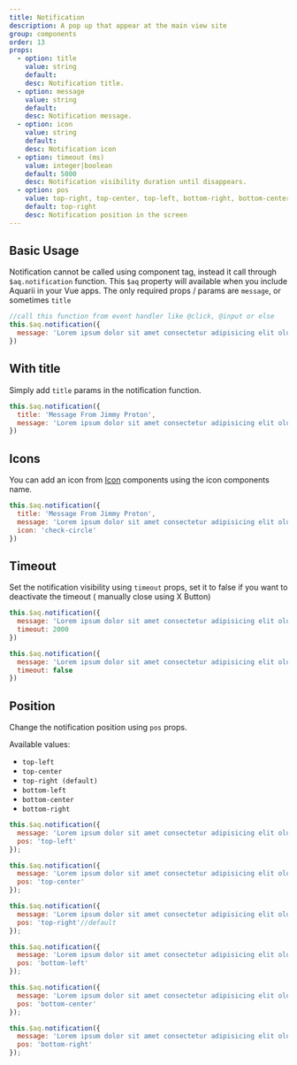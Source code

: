 ```yaml
---
title: Notification
description: A pop up that appear at the main view site
group: components
order: 13
props:
  - option: title
    value: string
    default:
    desc: Notification title.
  - option: message
    value: string
    default:
    desc: Notification message.
  - option: icon
    value: string
    default:
    desc: Notification icon
  - option: timeout (ms)
    value: integer|boolean
    default: 5000
    desc: Notification visibility duration until disappears.
  - option: pos
    value: top-right, top-center, top-left, bottom-right, bottom-center, bottom-left
    default: top-right
    desc: Notification position in the screen
---
```


## Basic Usage

Notification cannot be called using component tag, instead it call through `$aq.notification` function.
This `$aq` property will available when you include Aquarii in your Vue apps.
The only required props / params are `message`, or sometimes `title`

<example-notification :params="{message: 'Lorem ipsum dolor sit amet consectetur adipisicing elit oluptatum tenetur.'}"></example-notification>

```javascript
//call this function from event handler like @click, @input or else
this.$aq.notification({
  message: 'Lorem ipsum dolor sit amet consectetur adipisicing elit oluptatum tenetur.'
})
```

## With title

Simply add `title` params in the notification function.

<example-notification :params="{message: 'Lorem ipsum dolor sit amet consectetur adipisicing elit oluptatum tenetur.', title: 'Message From Jimmy Proton'}"></example-notification>

```javascript
this.$aq.notification({
  title: 'Message From Jimmy Proton',
  message: 'Lorem ipsum dolor sit amet consectetur adipisicing elit oluptatum tenetur.',
})
```

## Icons

You can add an icon from [Icon](/docs/icon) components using the icon components name.

<example-notification :params="{message: 'Lorem ipsum dolor sit amet consectetur adipisicing elit oluptatum tenetur.', title: 'Message From Jimmy Proton', icon: 'check-circle'}"></example-notification>

```javascript
this.$aq.notification({
  title: 'Message From Jimmy Proton',
  message: 'Lorem ipsum dolor sit amet consectetur adipisicing elit oluptatum tenetur.',
  icon: 'check-circle'
})
```

## Timeout

Set the notification visibility using `timeout` props, set it to false if you want to deactivate the timeout ( manually close using X Button)

<div>
  <example-notification text="2000ms" :params="{message: 'Lorem ipsum dolor sit amet consectetur adipisicing elit oluptatum tenetur.', timeout: 2000, icon: 'check-circle'}"></example-notification>
  <example-notification text="Without Timeout" :params="{message: 'Lorem ipsum dolor sit amet consectetur adipisicing elit oluptatum tenetur.', timeout: false, icon: 'check-circle'}"></example-notification>
</div>

```javascript
this.$aq.notification({
  message: 'Lorem ipsum dolor sit amet consectetur adipisicing elit oluptatum tenetur.',
  timeout: 2000
})

this.$aq.notification({
  message: 'Lorem ipsum dolor sit amet consectetur adipisicing elit oluptatum tenetur.',
  timeout: false
})
```

## Position

Change the notification position using `pos` props.

Available values:
- `top-left`
- `top-center`
- `top-right (default)`
- `bottom-left`
- `bottom-center`
- `bottom-right`

<div class="grid grid-cols-3 gap-4">
  <example-notification text="Top Left" :params="{pos: 'top-left', message: 'Lorem ipsum dolor sit amet consectetur adipisicing elit oluptatum tenetur.'}"></example-notification>
  <example-notification text="Top Center" :params="{pos: 'top-center', message: 'Lorem ipsum dolor sit amet consectetur adipisicing elit oluptatum tenetur.'}"></example-notification>
  <example-notification text="Top Right" :params="{pos: 'top-right', message: 'Lorem ipsum dolor sit amet consectetur adipisicing elit oluptatum tenetur.'}"></example-notification>
  <example-notification text="Bottom Left" :params="{pos: 'bottom-left', message: 'Lorem ipsum dolor sit amet consectetur adipisicing elit oluptatum tenetur.'}"></example-notification>
  <example-notification text="Bottom Center" :params="{pos: 'bottom-center', message: 'Lorem ipsum dolor sit amet consectetur adipisicing elit oluptatum tenetur.'}"></example-notification>
  <example-notification text="Bottom Right" :params="{pos: 'bottom-right', message: 'Lorem ipsum dolor sit amet consectetur adipisicing elit oluptatum tenetur.'}"></example-notification>
</div>

```javascript
this.$aq.notification({
  message: 'Lorem ipsum dolor sit amet consectetur adipisicing elit oluptatum tenetur.',
  pos: 'top-left'
});

this.$aq.notification({
  message: 'Lorem ipsum dolor sit amet consectetur adipisicing elit oluptatum tenetur.',
  pos: 'top-center'
});

this.$aq.notification({
  message: 'Lorem ipsum dolor sit amet consectetur adipisicing elit oluptatum tenetur.',
  pos: 'top-right'//default
});

this.$aq.notification({
  message: 'Lorem ipsum dolor sit amet consectetur adipisicing elit oluptatum tenetur.',
  pos: 'bottom-left'
});

this.$aq.notification({
  message: 'Lorem ipsum dolor sit amet consectetur adipisicing elit oluptatum tenetur.',
  pos: 'bottom-center'
});

this.$aq.notification({
  message: 'Lorem ipsum dolor sit amet consectetur adipisicing elit oluptatum tenetur.',
  pos: 'bottom-right'
});
```